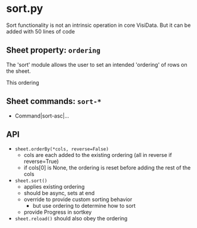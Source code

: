 # sort.py

Sort functionality is not an intrinsic operation in core VisiData.
But it can be added with 50 lines of code

## Sheet property: `ordering`

The 'sort' module allows the user to set an intended 'ordering' of rows on the sheet.

This ordering

## Sheet commands: `sort-*`

- Command|sort-asc|...


## API

- `sheet.orderBy(*cols, reverse=False)`
  - cols are each added to the existing ordering (all in reverse if reverse=True)
  - if cols[0] is None, the ordering is reset before adding the rest of the cols
- `sheet.sort()`
  - applies existing ordering
  - should be async, sets at end
  - override to provide custom sorting behavior
    - but use ordering to determine how to sort
  - provide Progress in sortkey
- `sheet.reload()` should also obey the ordering
